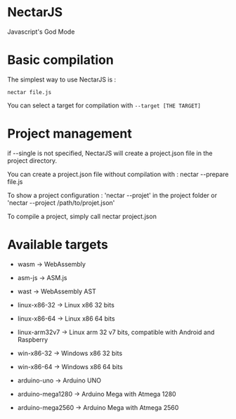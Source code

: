 # NectarJS
Javascript's God Mode

# Basic compilation

The simplest way to use NectarJS is :

```
nectar file.js
```

You can select a target for compilation with `--target [THE TARGET]`


# Project management

if --single is not specified, NectarJS will create a project.json file in the project directory.

You can create a project.json file without compilation with : nectar --prepare file.js

To show a project configuration : 'nectar --projet' in the project folder or 'nectar --project /path/to/projet.json'

To compile a project, simply call nectar project.json

# Available targets

* wasm
-> WebAssembly

* asm-js
-> ASM.js

* wast
-> WebAssembly AST

* linux-x86-32
-> Linux x86 32 bits

* linux-x86-64
-> Linux x86 64 bits

* linux-arm32v7
-> Linux arm 32 v7 bits, compatible with Android and Raspberry

* win-x86-32
-> Windows x86 32 bits

* win-x86-64
-> Windows x86 64 bits

* arduino-uno
-> Arduino UNO

* arduino-mega1280
-> Arduino Mega with Atmega 1280

* arduino-mega2560
-> Arduino Mega with Atmega 2560
